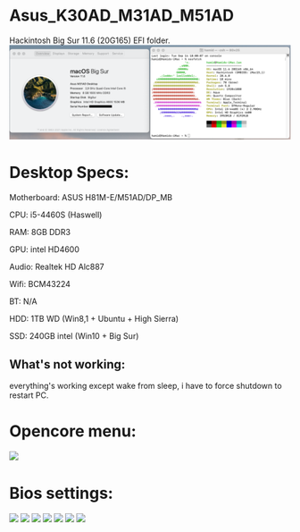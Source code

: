 # Asus_K30AD_M31AD_M51AD
Hackintosh Big Sur 11.6 (20G165) EFI folder.
<img src="https://github.com/driversat/Asus_K30AD_M31AD/blob/main/properties.png">

# Desktop Specs:

Motherboard: ASUS H81M-E/M51AD/DP_MB

CPU: i5-4460S (Haswell)

RAM: 8GB DDR3

GPU: intel HD4600

Audio: Realtek HD Alc887

Wifi: BCM43224

BT: N/A

HDD: 1TB WD (Win8,1 + Ubuntu + High Sierra)

SSD: 240GB intel (Win10 + Big Sur)

## What's not working:
everything's working except wake from sleep, i have to force shutdown to restart PC.
# Opencore menu:
<img src="https://github.com/driversat/Asus_K30AD_M31AD_M51AD/blob/main/14165924.png">

# Bios settings:
<img src="https://github.com/driversat/Asus_K30AD_M31AD_M51AD/blob/main/IMG_20210914_175355.jpg">
<img src="https://github.com/driversat/Asus_K30AD_M31AD_M51AD/blob/main/IMG_20210914_175453.jpg">
<img src="https://github.com/driversat/Asus_K30AD_M31AD_M51AD/blob/main/IMG_20210914_175517.jpg">
<img src="https://github.com/driversat/Asus_K30AD_M31AD_M51AD/blob/main/IMG_20210914_175608.jpg">
<img src="https://github.com/driversat/Asus_K30AD_M31AD_M51AD/blob/main/IMG_20210914_175725.jpg">
<img src="https://github.com/driversat/Asus_K30AD_M31AD_M51AD/blob/main/IMG_20210914_175806.jpg">
<img src="https://github.com/driversat/Asus_K30AD_M31AD_M51AD/blob/main/IMG_20210914_175838.jpg">

